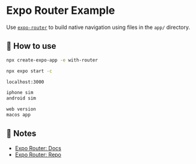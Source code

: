 # Expo Router Example

Use [`expo-router`](https://expo.github.io/router) to build native navigation using files in the `app/` directory.

## 🚀 How to use

```sh
npx create-expo-app -e with-router

npx expo start -c

localhost:3000

iphone sim
android sim

web version
macos app
```

## 📝 Notes



- [Expo Router: Docs](https://expo.github.io/router)
- [Expo Router: Repo](https://github.com/expo/router)
